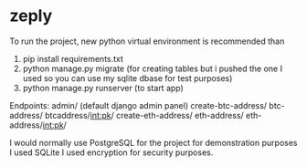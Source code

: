 # zeply
To run the project, new python virtual environment is recommended than
1. pip install requirements.txt
2. python manage.py migrate (for creating tables but i pushed the one I used so you can use my sqlite dbase for test purposes)
3. python manage.py runserver (to start app)

Endpoints:
admin/    (default django admin panel)
create-btc-address/
btc-address/
btcaddress/<int:pk>/
create-eth-address/
eth-address/
eth-address/<int:pk>/

I would normally use PostgreSQL for the project for demonstration purposes I used SQLite
I used encryption for security purposes.
